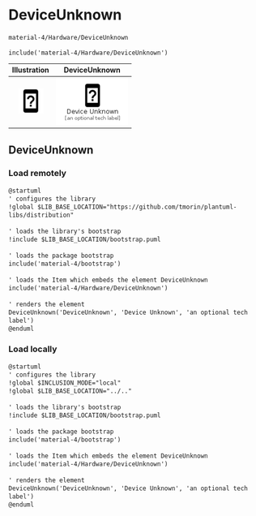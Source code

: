 # DeviceUnknown


```text
material-4/Hardware/DeviceUnknown
```

```text
include('material-4/Hardware/DeviceUnknown')
```



| Illustration | DeviceUnknown |
| :---: | :---: |
| ![illustration for Illustration](../../material-4/Hardware/DeviceUnknown.png) | ![illustration for DeviceUnknown](../../material-4/Hardware/DeviceUnknown.Local.png) |




## DeviceUnknown

### Load remotely
```plantuml
@startuml
' configures the library
!global $LIB_BASE_LOCATION="https://github.com/tmorin/plantuml-libs/distribution"

' loads the library's bootstrap
!include $LIB_BASE_LOCATION/bootstrap.puml

' loads the package bootstrap
include('material-4/bootstrap')

' loads the Item which embeds the element DeviceUnknown
include('material-4/Hardware/DeviceUnknown')

' renders the element
DeviceUnknown('DeviceUnknown', 'Device Unknown', 'an optional tech label')
@enduml
```

### Load locally
```plantuml
@startuml
' configures the library
!global $INCLUSION_MODE="local"
!global $LIB_BASE_LOCATION="../.."

' loads the library's bootstrap
!include $LIB_BASE_LOCATION/bootstrap.puml

' loads the package bootstrap
include('material-4/bootstrap')

' loads the Item which embeds the element DeviceUnknown
include('material-4/Hardware/DeviceUnknown')

' renders the element
DeviceUnknown('DeviceUnknown', 'Device Unknown', 'an optional tech label')
@enduml
```

